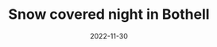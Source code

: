 ---
title: "Snow covered night in Bothell"
date: 2022-11-30
picture: /assets/camera-roll/2022/11/2022-11-30-snow-covered-night-in-bothell/20221130_085346384_iOS.jpg
thumbnail: /assets/camera-roll/2022/11/2022-11-30-snow-covered-night-in-bothell/20221130_085346384_iOS-thumbnail.jpg
tags:
  - photograph
  - looking up
  - snow covered trees
  - nighttime
  - sky
  - Bothell
  - in the backyard
---